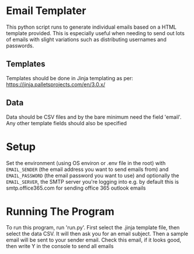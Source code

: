 # Email Templater #

This python script runs to generate individual emails based on a HTML template provided. This is especially useful when needing to send out lots of emails with slight variations such as distributing usernames and passwords.

## Templates ## 
Templates should be done in Jinja templating as per: https://jinja.palletsprojects.com/en/3.0.x/

## Data ##
Data should be CSV files and by the bare minimum need the field 'email'. Any other template fields should also be specified

# Setup # 
Set the environment (using OS environ or .env file in the root) with `EMAIL_SENDER` (the email address you want to send emails from) and `EMAIL_PASSWORD` (the email password you want to use) and optionally the `EMAIL_SERVER`, the SMTP server you're logging into e.g. by default this is smtp.office365.com for sending office 365 outlook emails

# Running The Program # 
To run this program, run 'run.py'. First select the .jinja template file, then select the data CSV. It will then ask you for an email subject. Then a sample email will be sent to your sender email. Check this email, if it looks good, then write Y in the console to send all emails